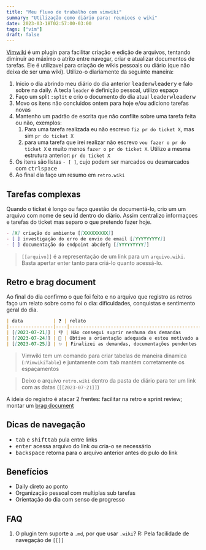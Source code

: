 ```yaml
---
title: "Meu fluxo de trabalho com vimwiki"
summary: "Utilização como diário para: reunioes e wiki"
date: 2023-03-18T02:57:00-03:00
tags: ["vim"]
draft: false
---
```


[Vimwiki](https://github.com/vimwiki/vimwiki) é um plugin para facilitar criação e edição de arquivos, tentando diminuir ao máximo o atrito entre navegar, criar e atualizar documentos de tarefas. Ele é utilizavel para criação de wikis pessoais ou diário (que não deixa de ser uma wiki). Utilizo-o diariamente da seguinte maneira:

1. Inicio o dia abrindo meu diário do dia anterior <kbd>leader</kbd><kbd>w</kbd><kbd>leader</kbd><kbd>y</kbd> e falo sobre na daily. A tecla `leader` é definição pessoal, utilizo espaço
2. Faço um split `:split` e crio o documento do dia atual <kbd>leader</kbd><kbd>w</kbd><kbd>leader</kbd><kbd>w</kbd>
3. Movo os itens não concluidos ontem para hoje e/ou adiciono tarefas novas
4. Mantenho um padrão de escrita que não conflite sobre uma tarefa feita ou não, exemplos:
    1. Para uma tarefa realizada eu não escrevo `fiz pr do ticket X`, mas sim `pr do ticket X`
    2. para uma tarefa que irei realizar não escrevo `vou fazer o pr do ticket X` e muito menos `fazer o pr do ticket X`. Utilizo a mesma estrutura anterior: `pr do ticket X`
5. Os itens são listas `- [ ]`, cujo podem ser marcados ou desmarcados com <kbd>ctrl</kbd><kbd>space</kbd>
6. Ao final dia faço um resumo em `retro.wiki`

## Tarefas complexas

Quando o ticket é longo ou faço questão de documentá-lo, crio um um arquivo com nome de seu id dentro do diário. Assim centralizo informaçoes e tarefas do ticket mas separo o que pretendo fazer hoje.

```md
- [X] criação do ambiente [[XXXXXXXXX]]
- [ ] investigação do erro de envio de email [[YYYYYYYYY]]
- [ ] documentação do endpoint abcdefg [[YYYYYYYYY]]
```

> `[[arquivo]]` é a representação de um link para um `arquivo.wiki`. Basta apertar enter tanto para criá-lo quanto acessá-lo.

## Retro e brag document

Ao final do dia confirmo o que foi feito e no arquivo que registro as retros faço um relato sobre como foi o dia: dificuldades, conquistas e sentimento geral do dia.

```md
| data           | ❓ | relato                                                              |
|----------------|----|---------------------------------------------------------------------|
| [[2023-07-21]] | 👎 | Não consegui suprir nenhuma das demandas                            |
| [[2023-07-24]] | 🙏 | Obtive a orientação adequada e estou motivado a finalizar a demanda |
| [[2023-07-25]] | ✨ | Finalizei as demandas, documentações pendentes e revisei todos PRs  |
```

> Vimwiki tem um comando para criar tabelas de maneira dinamica (`:VimwikiTable`) e juntamente com <kbd>tab</kbd> mantém corretamente os espaçamentos

> Deixo o arquivo `retro.wiki` dentro da pasta de diário para ter um link com as datas (`[[2023-07-21]]`)

A ideia do registro é atacar 2 frentes: facilitar na retro e sprint review; montar um [brag document](https://eltonminetto.dev/post/2022-04-14-brag-document/)

## Dicas de navegação

- <kbd>tab</kbd> e <kbd>shift</kbd><kbd>tab</kbd> pula entre links
- <kbd>enter</kbd> acessa arquivo do link ou cria-o se necessário
- <kbd>backspace</kbd> retorna para o arquivo anterior antes do pulo do link

## Benefícios

- Daily direto ao ponto
- Organização pessoal com multiplas sub tarefas
- Orientação do dia com senso de progresso

## FAQ

1. O plugin tem suporte a `.md`, por que usar `.wiki`? R: Pela facilidade de navegação de `[[]]`
